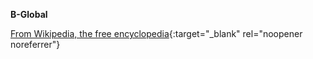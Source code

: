 <!-- markdownlint-disable MD041-->
**B-Global**<br>

[From Wikipedia, the free encyclopedia](https://www.wikiwand.com/en/Bilibili){:target="\_blank" rel="noopener noreferrer"}
<!-- markdownlint-enable MD041-->
